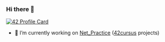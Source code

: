 ### Hi there 👋

[![42 Profile Card](https://badge.mediaplus.ma/greenbinary/eel-ghan)](https://badge.mediaplus.ma/)

<!-- [![baraegh's GitHub stats](https://github-readme-stats.vercel.app/api?username=baraegh)](https://github.com/anuraghazra/github-readme-stats) -->

- 🔭 I’m currently working on [Net_Practice](https://github.com/baraegh/Net_Practice) ([42cursus](https://github.com/baraegh/cursus42) projects)
<!--
**baraegh/baraegh** is a ✨ _special_ ✨ repository because its `README.md` (this file) appears on your GitHub profile.

Here are some ideas to get you started:

- 🔭 I’m currently working on ...
- 🌱 I’m currently learning ...
- 👯 I’m looking to collaborate on ...
- 🤔 I’m looking for help with ...
- 💬 Ask me about ...
- 📫 How to reach me: ...
- 😄 Pronouns: ...
- ⚡ Fun fact: ...
-->

